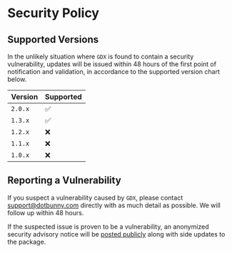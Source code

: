 # Security Policy

## Supported Versions

In the unlikely situation where `GDX` is found to contain a security vulnerability, updates will be issued within 48 hours of the first point of notification and validation, in accordance to the supported version chart below.

| Version | Supported          |
| ------- | ------------------ |
| `2.0.x`   | :white_check_mark: |
| `1.3.x`   | :white_check_mark: |
| `1.2.x`   | :x:                |
| `1.1.x`   | :x:                |
| `1.0.x`   | :x:                |

## Reporting a Vulnerability

If you suspect a vulnerability caused by `GDX`, please contact [support@dotbunny.com](mailto:support@dotbunny.com) directly with as much detail as possible. We will follow up within 48 hours. 

If the suspected issue is proven to be a vulnerability, an anonymized security advisory notice will be [posted publicly](https://github.com/dotBunny/GDX/security/advisories?state=published) along with side updates to the package.
